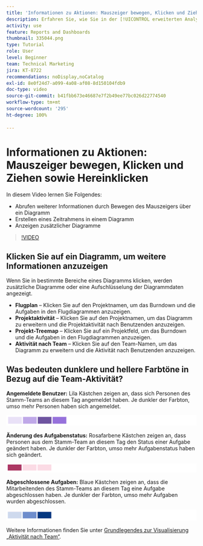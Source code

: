 ```yaml
---
title: 'Informationen zu Aktionen: Mauszeiger bewegen, Klicken und Ziehen sowie Hereinklicken'
description: Erfahren Sie, wie Sie in der [!UICONTROL erweiterten Analyse] weitere Informationen erhalten, indem Sie den Mauszeiger über ein Diagramm bewegen, einen Zeitrahmen für ein Diagramm erstellen und zusätzliche Diagramme anzeigen können.
activity: use
feature: Reports and Dashboards
thumbnail: 335044.png
type: Tutorial
role: User
level: Beginner
team: Technical Marketing
jira: KT-8722
recommendations: noDisplay,noCatalog
exl-id: 8e0f24d7-a099-4a08-af08-8d150104fdb9
doc-type: video
source-git-commit: b41fbb673e46687e7f2b49ee77bc026d22774540
workflow-type: tm+mt
source-wordcount: '295'
ht-degree: 100%

---
```


# Informationen zu Aktionen: Mauszeiger bewegen, Klicken und Ziehen sowie Hereinklicken

In diesem Video lernen Sie Folgendes:

* Abrufen weiterer Informationen durch Bewegen des Mauszeigers über ein Diagramm
* Erstellen eines Zeitrahmens in einem Diagramm
* Anzeigen zusätzlicher Diagramme

>[!VIDEO](https://video.tv.adobe.com/v/335044/?quality=12&learn=on)

## Klicken Sie auf ein Diagramm, um weitere Informationen anzuzeigen

Wenn Sie in bestimmte Bereiche eines Diagramms klicken, werden zusätzliche Diagramme oder eine Aufschlüsselung der Diagrammdaten angezeigt.

* **Flugplan** – Klicken Sie auf den Projektnamen, um das Burndown und die Aufgaben in den Flugdiagrammen anzuzeigen.
* **Projektaktivität** – Klicken Sie auf den Projektnamen, um das Diagramm zu erweitern und die Projektaktivität nach Benutzenden anzuzeigen.
* **Projekt-Treemap** – Klicken Sie auf ein Projektfeld, um das Burndown und die Aufgaben in den Flugdiagrammen anzuzeigen.
* **Aktivität nach Team** – Klicken Sie auf den Team-Namen, um das Diagramm zu erweitern und die Aktivität nach Benutzenden anzuzeigen.

## Was bedeuten dunklere und hellere Farbtöne in Bezug auf die Team-Aktivität?

**Angemeldete Benutzer:** Lila Kästchen zeigen an, dass sich Personen des Stamm-Teams an diesem Tag angemeldet haben. Je dunkler der Farbton, umso mehr Personen haben sich angemeldet.

![Ein Bild mit violett schattierten Kästchen](assets/purple-shaded-boxes.png)

**Änderung des Aufgabenstatus:** Rosafarbene Kästchen zeigen an, dass Personen aus dem Stamm-Team an diesem Tag den Status einer Aufgabe geändert haben. Je dunkler der Farbton, umso mehr Aufgabenstatus haben sich geändert.

![Ein Bild mit rosa schattierten Kästchen](assets/pink-shaded-boxes.png)

**Abgeschlossene Aufgaben:** Blaue Kästchen zeigen an, dass die Mitarbeitenden des Stamm-Teams an diesem Tag eine Aufgabe abgeschlossen haben. Je dunkler der Farbton, umso mehr Aufgaben wurden abgeschlossen.

![Ein Bild mit blau schattierten Kästchen](assets/blue-shaded-boxes.png)

Weitere Informationen finden Sie unter [Grundlegendes zur Visualisierung „Aktivität nach Team“](https://experienceleague.adobe.com/docs/workfront/using/reporting/enhanced-analytics/activity-by-team-overview.html?lang=de).
